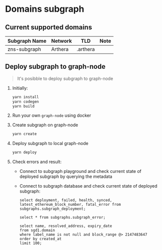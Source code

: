 # Domains subgraph

## Current supported domains

| Subgraph Name | Network | TLD      | Note |
|---------------|---------|----------|------|
| zns-subgraph  | Arthera | .arthera |      |

## Deploy subgraph to graph-node

> It's posibble to deploy subgraph to graph-node

1. Initially:

    ```bash
    yarn install
    yarn codegen
    yarn build
    ```

2. Run your own `graph-node` using docker

3. Create subgraph on graph-node

    ```bash
    yarn create
    ```

4. Deploy subgraph to local graph-node

    ```bash
    yarn deploy
    ```

5. Check errors and result:

    + Connect to subgraph playground and check current state of deployed subgraph by querying the metadata

    + Connect to subgraph database and check current state of deployed subgraph:

        ```postgres
        select deployment, failed, health, synced, latest_ethereum_block_number, fatal_error from subgraphs.subgraph_deployment;
        
        select * from subgraphs.subgraph_error;
        
        select name, resolved_address, expiry_date 
        from sgd1.domain 
        where label_name is not null and block_range @> 2147483647 
        order by created_at 
        limit 100;
        ```
